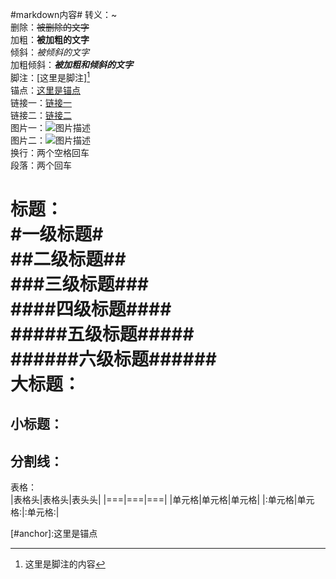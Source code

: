 #markdown内容#
转义：\~  
删除：~~被删除的文字~~  
加粗：**被加粗的文字**  
倾斜：*被倾斜的文字*  
加粗倾斜：***被加粗和倾斜的文字***  
脚注：[这里是脚注][^footer]  
锚点：[这里是锚点](#anchor)  
链接一：[链接一](http://github.com/yandou/ "描述内容")  
链接二：[链接二][link]  
图片一：![图片描述](http://www.github.com/favicon.ico)  
图片二：![图片描述][img]  
换行：两个空格回车  
段落：两个回车

标题：  
#一级标题#  
##二级标题##  
###三级标题###  
####四级标题####  
#####五级标题#####  
######六级标题######  
大标题：
=  
小标题：
-  
分割线：  
---  
表格：  
|表格头|表格头|表头头|
|===|===|===|
|单元格|单元格|单元格|
|:单元格|单元格:|:单元格:|







<a id="anchor"></a>
[#anchor]:这里是锚点

[img]: http://www.github.com/favicon.ico
[link]: http://github.com/yandou/
[^footer]: 这里是脚注的内容
